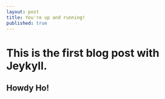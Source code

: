 ```yaml
---
layout: post
title: You're up and running!
published: true
---
```

# This is the first blog post with Jeykyll.

## Howdy Ho!

